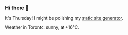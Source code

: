 ### Hi there :wave:

It's Thursday! I might be polishing my [static site generator](https://github.com/bewuethr/pandoc-bash-blog).

Weather in Toronto: sunny, at +16°C.
